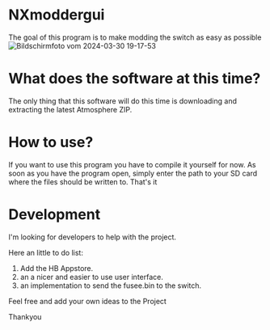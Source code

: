 # NXmoddergui
The goal of this program is to make modding the switch as easy as possible
![Bildschirmfoto vom 2024-03-30 19-17-53](https://github.com/FailOverCrack/NXmoddergui/assets/165429828/bbe36887-f916-4e5b-84c8-924eb982d251)

# What does the software at this time?
The only thing that this software will do this time is downloading and extracting the latest Atmosphere ZIP.
# How to use?
If you want to use this program you have to compile it yourself for now.
As soon as you have the program open, simply enter the path to your SD card where the files should be written to. That's it
# Development
I'm looking for developers to help with the project.

Here an little to do list:
1. Add the HB Appstore.
2. an a nicer and easier to use user interface.
3. an implementation to send the fusee.bin to the switch.

Feel free and add your own ideas to the Project

Thankyou
